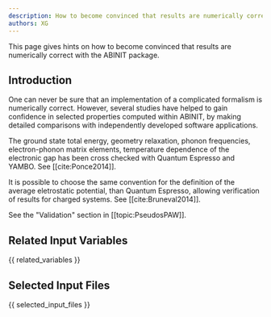 ```yaml
---
description: How to become convinced that results are numerically correct
authors: XG
---
```


This page gives hints on how to become convinced that results are numerically correct with the ABINIT package.

## Introduction

One can never be sure that an implementation of a complicated formalism is
numerically correct. However, several studies have helped to gain confidence
in selected properties computed within ABINIT, by making detailed comparisons
with independently developed software applications.

The ground state total energy, geometry relaxation, phonon frequencies,
electron-phonon matrix elements, temperature dependence of the electronic gap
has been cross checked with Quantum Espresso and YAMBO. See [[cite:Ponce2014]].

It is possible to choose the same convention for the definition of the average
eletrostatic potential, than Quantum Espresso, allowing verification of
results for charged systems. See [[cite:Bruneval2014]].

See the "Validation" section in [[topic:PseudosPAW]].



## Related Input Variables

{{ related_variables }}

## Selected Input Files

{{ selected_input_files }}

